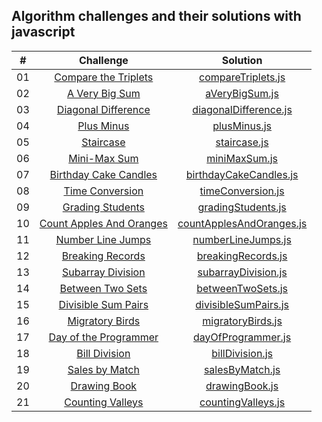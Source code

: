## Algorithm challenges and their solutions with javascript

|  #  |                                                      Challenge                                                      |                                  Solution                                  |
| :-: | :-----------------------------------------------------------------------------------------------------------------: | :------------------------------------------------------------------------: |
| 01  |    [Compare the Triplets](https://www.hackerrank.com/challenges/compare-the-triplets/problem?isFullScreen=true)     |       [compareTriplets.js](./algoritma_cozumleri/compareTriplets.js)       |
| 02  |          [A Very Big Sum](https://www.hackerrank.com/challenges/a-very-big-sum/problem?isFullScreen=true)           |           [aVeryBigSum.js](./algoritma_cozumleri/aVeryBigSum.js)           |
| 03  |     [Diagonal Difference](https://www.hackerrank.com/challenges/diagonal-difference/problem?isFullScreen=true)      |    [diagonalDifference.js](./algoritma_cozumleri/diagonalDifference.js)    |
| 04  |              [Plus Minus](https://www.hackerrank.com/challenges/plus-minus/problem?isFullScreen=true)               |             [plusMinus.js](./algoritma_cozumleri/plusMinus.js)             |
| 05  |               [Staircase](https://www.hackerrank.com/challenges/staircase/problem?isFullScreen=true)                |             [staircase.js](./algoritma_cozumleri/staircase.js)             |
| 06  |            [Mini-Max Sum](https://www.hackerrank.com/challenges/mini-max-sum/problem?isFullScreen=true)             |            [miniMaxSum.js](./algoritma_cozumleri/miniMaxSum.js)            |
| 07  |   [Birthday Cake Candles](https://www.hackerrank.com/challenges/birthday-cake-candles/problem?isFullScreen=true)    |   [birthdayCakeCandles.js](./algoritma_cozumleri/birthdayCakeCandles.js)   |
| 08  |         [Time Conversion](https://www.hackerrank.com/challenges/time-conversion/problem?isFullScreen=true)          |        [timeConversion.js](./algoritma_cozumleri/timeConversion.js)        |
| 09  |             [Grading Students](https://www.hackerrank.com/challenges/grading/problem?isFullScreen=true)             |       [gradingStudents.js](./algoritma_cozumleri/gradingStudents.js)       |
| 10  |    [Count Apples And Oranges](https://www.hackerrank.com/challenges/apple-and-orange/problem?isFullScreen=true)     | [countApplesAndOranges.js](./algoritma_cozumleri/countApplesAndOranges.js) |
| 11  |            [Number Line Jumps](https://www.hackerrank.com/challenges/kangaroo/problem?isFullScreen=true)            |       [numberLineJumps.js](./algoritma_cozumleri/numberLineJumps.js)       |
| 12  | [Breaking Records](https://www.hackerrank.com/challenges/breaking-best-and-worst-records/problem?isFullScreen=true) |       [breakingRecords.js](./algoritma_cozumleri/breakingRecords.js)       |
| 13  |        [Subarray Division](https://www.hackerrank.com/challenges/the-birthday-bar/problem?isFullScreen=true)        |      [subarrayDivision.js](./algoritma_cozumleri/subarrayDivision.js)      |
| 14  |        [Between Two Sets](https://www.hackerrank.com/challenges/between-two-sets/problem?isFullScreen=true)         |        [betweenTwoSets.js](./algoritma_cozumleri/betweenTwoSets.js)        |
| 15  |     [Divisible Sum Pairs](https://www.hackerrank.com/challenges/divisible-sum-pairs/problem?isFullScreen=true)      |     [divisibleSumPairs.js](./algoritma_cozumleri/divisibleSumPairs.js)     |
| 16  |         [Migratory Birds](https://www.hackerrank.com/challenges/migratory-birds/problem?isFullScreen=true)          |        [migratoryBirds.js](./algoritma_cozumleri/migratoryBirds.js)        |
| 17  |   [Day of the Programmer](https://www.hackerrank.com/challenges/day-of-the-programmer/problem?isFullScreen=true)    |       [dayOfProgrammer.js](./algoritma_cozumleri/dayOfProgrammer.js)       |
| 18  |            [Bill Division](https://www.hackerrank.com/challenges/bon-appetit/problem?isFullScreen=true)             |          [billDivision.js](./algoritma_cozumleri/billDivision.js)          |
| 19  |           [Sales by Match](https://www.hackerrank.com/challenges/sock-merchant/problem?isFullScreen=true)           |          [salesByMatch.js](./algoritma_cozumleri/salesByMatch.js)          |
| 20  |            [Drawing Book](https://www.hackerrank.com/challenges/drawing-book/problem?isFullScreen=true)             |           [drawingBook.js](./algoritma_cozumleri/drawingBook.js)           |
| 21  |        [Counting Valleys](https://www.hackerrank.com/challenges/counting-valleys/problem?isFullScreen=true)         |       [countingValleys.js](./algoritma_cozumleri/countingValleys.js)       |
